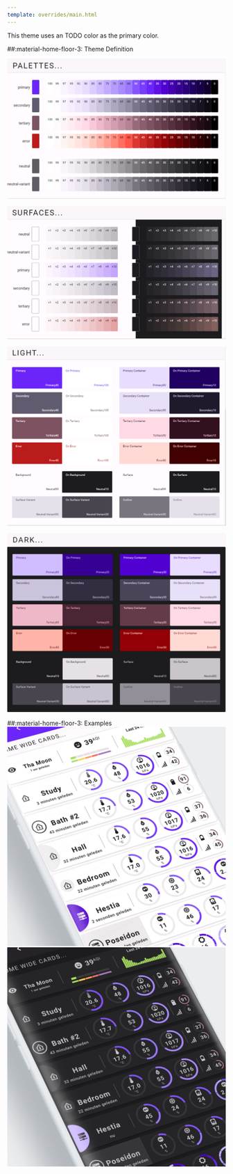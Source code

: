 ```yaml
---
template: overrides/main.html
---
```


This theme uses an TODO color as the primary color.

##:material-home-floor-3: Theme Definition


[![M3 Palettes]][M3 Palettes]

[![M3 Surfaces]][M3 Surfaces]

[![M3 Light]][M3 Light]

[![M3 Dark]][M3 Dark]

  [M3 Palettes]: ../assets/screenshots/m3-theme-01-palettes.png
  [M3 Surfaces]: ../assets/screenshots/m3-theme-01-surfaces.png
  [M3 Light]: ../assets/screenshots/m3-theme-01-light.png
  [M3 Dark]: ../assets/screenshots/m3-theme-01-dark.png
  

##:material-home-floor-3: Examples
[![M3 Example Light]][M3 Example Light]
[![M3 Example Dark]][M3 Example Dark]

  [M3 Example Light]: ../assets/screenshots/m3-example-01-light.png
  [M3 Example Dark]: ../assets/screenshots/m3-example-01-dark.png

